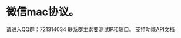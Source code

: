 # 微信mac协议。
 请进入QQ群：721314034
 联系群主索要测试IP和端口。
<a href="https://www.showdoc.cc/androidwechat?page_id=1116876358411876" title="支持功能API文档">支持功能API文档</a><br/>
